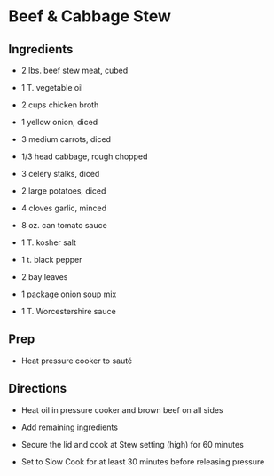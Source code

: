 # Beef & Cabbage Stew

## Ingredients

- 2 lbs. beef stew meat, cubed

- 1 T. vegetable oil

- 2 cups chicken broth

- 1 yellow onion, diced

- 3 medium carrots, diced

- 1/3 head cabbage, rough chopped

- 3 celery stalks, diced

- 2 large potatoes, diced

- 4 cloves garlic, minced

- 8 oz. can tomato sauce

- 1 T. kosher salt

- 1 t. black pepper

- 2 bay leaves

- 1 package onion soup mix

- 1 T. Worcestershire sauce

## Prep

- Heat pressure cooker to sauté

## Directions

- Heat oil in pressure cooker and brown beef on all sides

- Add remaining ingredients

- Secure the lid and cook at Stew setting (high) for 60 minutes

- Set to Slow Cook for at least 30 minutes before releasing pressure
